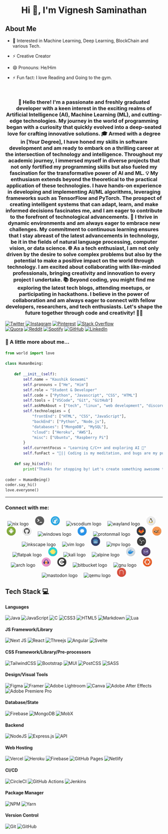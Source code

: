 <h1 align="center">Hi 👋, I'm Vignesh Saminathan</h1>

## About Me

- 🌱 Interested in Machine Learning, Deep Learning, BlockChain and various Tech.

- ⚡ Creative Creator

- 😄 Pronouns: He/Him

- ⚡ Fun fact: I love Reading and Going to the gym.

<br />


<h3 align="center">👋 Hello there! I'm a passionate and freshly graduated developer with a keen interest in the exciting realms of Artificial Intelligence (AI), Machine Learning (ML), and cutting-edge technologies. My journey in the world of programming began with a curiosity that quickly evolved into a deep-seated love for crafting innovative solutions. 🎓 Armed with a degree in [Your Degree], I have honed my skills in software development and am ready to embark on a thrilling career at the intersection of technology and intelligence. Throughout my academic journey, I immersed myself in diverse projects that not only fortified my programming skills but also fueled my fascination for the transformative power of AI and ML. 💡 My enthusiasm extends beyond the theoretical to the practical application of these technologies. I have hands-on experience in developing and implementing AI/ML algorithms, leveraging frameworks such as TensorFlow and PyTorch. The prospect of creating intelligent systems that can adapt, learn, and make informed decisions fascinates me, and I am eager to contribute to the forefront of technological advancements. 🚀 I thrive in dynamic environments and am always eager to embrace new challenges. My commitment to continuous learning ensures that I stay abreast of the latest advancements in technology, be it in the fields of natural language processing, computer vision, or data science. 🌐 As a tech enthusiast, I am not only driven by the desire to solve complex problems but also by the potential to make a positive impact on the world through technology. I am excited about collaborating with like-minded professionals, bringing creativity and innovation to every project I undertake. 📚 Beyond coding, you might find me exploring the latest tech blogs, attending meetups, or participating in hackathons. I believe in the power of collaboration and am always eager to connect with fellow developers, researchers, and tech enthusiasts. Let's shape the future together through code and creativity! 🚀✨</h3>

<!-- Badges -->

[![Twitter](https://img.shields.io/badge/Twitter-%231DA1F2.svg?style=for-the-badge&logo=Twitter&logoColor=white)](https://twitter.com/Being_Goswami)
[![Instagram](https://img.shields.io/badge/Instagram-%23E4405F.svg?style=for-the-badge&logo=Instagram&logoColor=white)](https://instagram.com/thekaushikgoswami) 
[![Pinterest](https://img.shields.io/badge/Pinterest-%23E60023.svg?style=for-the-badge&logo=Pinterest&logoColor=white)](https://pinterest.com/thekaushikgoswami)
[![Stack Overflow](https://img.shields.io/badge/-Stackoverflow-FE7A16?style=for-the-badge&logo=stack-overflow&logoColor=white)](https://stackoverflow.com/users/14279011/thekaushikgoswami) <br>
[![Quora](https://img.shields.io/badge/Quora-%23B92B27.svg?style=for-the-badge&logo=Quora&logoColor=white)](https://quora.com/profile/TheKaushikGoswami)
[![Reddit](https://img.shields.io/badge/Reddit-FF4500?style=for-the-badge&logo=reddit&logoColor=white)](https://reddit.com/user/TheKaushik01)
[![Spotify](https://img.shields.io/badge/Spotify-1ED760?style=for-the-badge&logo=spotify&logoColor=white)](https://open.spotify.com/user/rwu8m7m34mit13j931l5618p5)
[![GitHub](https://img.shields.io/badge/GitHub-%23121011.svg?style=for-the-badge&logo=github&logoColor=white)](https://github.com/TheKaushikGoswami)
[![LinkedIn](https://img.shields.io/badge/linkedin-%230077B5.svg?style=for-the-badge&logo=linkedin&logoColor=white)](https://linkedin.com/in/thekaushikgoswami)

### 🌟 A little more about me...

```python
from world import love

class HumanBeing:

    def __init__(self):
        self.name = "Kaushik Goswami"
        self.pronouns = ["He", "Him"]
        self.role = "Student & Developer"
        self.code = ["Python", "Javascript", "CSS", "HTML"]
        self.tools = ["VSCode", "Git", "GitHub"]
        self.askMeAbout = ["tech", "linux", "web development", "discord", "anime"]
        self.technologies = {
            "frontEnd": ["HTML", "CSS", "JavaScript"],
            "backEnd": ["Python", "Node.js"],
            "databases": ["MongoDB", "MySQL"],
            "cloud": ["Heroku", "AWS"],
            "misc": ["Ubuntu", "Raspberry Pi"]
        }
        self.currentFocus = "Learning C/C++ and exploring AI 🚀"
        self.funFact = "🌼|| Coding is my meditation, and bugs are my puzzles! ||🌼"

    def say_hi(self):
        print("Thanks for stopping by! Let's create something awesome together!")

coder = HumanBeing()
coder.say_hi()
love.everyone()
```

---



<h3 align="left">Connect with me:</h3>
<p align="left">
</p>

<div align="center">
  <img src="https://raw.githubusercontent.com/numixproject/numix-core/c9769b9022d227b445b318cb8d6c423de7cf0846/icons/circle/48/distributor-logo-nixos.svg" height="30" alt="nix logo"  />
  <img width="12" />
  <img src="https://raw.githubusercontent.com/numixproject/numix-core/c9769b9022d227b445b318cb8d6c423de7cf0846/icons/circle/48/terminal.svg" height="30" alt="terminal logo"  />
  <img width="12" />
  <img src="https://raw.githubusercontent.com/numixproject/numix-core/c9769b9022d227b445b318cb8d6c423de7cf0846/icons/circle/48/librewolf.svg" height="30" alt="librewolf logo"  />
  <img width="12" />
  <img src="https://raw.githubusercontent.com/numixproject/numix-core/c9769b9022d227b445b318cb8d6c423de7cf0846/icons/circle/48/vscodium.svg" height="30" alt="vscodium logo"  />
  <img width="12" />
  <img src="https://raw.githubusercontent.com/numixproject/numix-core/c9769b9022d227b445b318cb8d6c423de7cf0846/icons/circle/48/wayland.svg" height="30" alt="wayland logo"  />
  <img width="12" />
  <img src="https://raw.githubusercontent.com/numixproject/numix-core/c9769b9022d227b445b318cb8d6c423de7cf0846/icons/circle/48/distributor-logo-linux.svg" height="30" alt="linux logo"  />
  <img width="12" />
  <img src="https://raw.githubusercontent.com/numixproject/numix-core/c9769b9022d227b445b318cb8d6c423de7cf0846/icons/circle/48/distributor-logo-android.svg" height="30" alt="android logo"  />
  <img width="12" />
  <img src="https://raw.githubusercontent.com/numixproject/numix-core/c9769b9022d227b445b318cb8d6c423de7cf0846/icons/circle/48/github.svg" height="30" alt="github logo"  />
  <img width="12" />
  <img src="https://raw.githubusercontent.com/numixproject/numix-core/c9769b9022d227b445b318cb8d6c423de7cf0846/icons/circle/48/distributor-logo-windows.svg" height="30" alt="windows logo"  />
  <img width="12" />
  <img src="https://raw.githubusercontent.com/numixproject/numix-core/c9769b9022d227b445b318cb8d6c423de7cf0846/icons/circle/48/web-signal.svg" height="30" alt="signal logo"  />
  <img width="12" />
  <img src="https://raw.githubusercontent.com/numixproject/numix-core/c9769b9022d227b445b318cb8d6c423de7cf0846/icons/circle/48/protonmail.svg" height="30" alt="protonmail logo"  />
  <img width="12" />
  <img src="https://raw.githubusercontent.com/numixproject/numix-core/c9769b9022d227b445b318cb8d6c423de7cf0846/icons/circle/48/gitlab.svg" height="30" alt="gitlab logo"  />
  <img width="12" />
  <img src="https://raw.githubusercontent.com/numixproject/numix-core/c9769b9022d227b445b318cb8d6c423de7cf0846/icons/circle/48/gimp.svg" height="30" alt="gimp logo"  />
  <img width="12" />
  <img src="https://raw.githubusercontent.com/numixproject/numix-core/c9769b9022d227b445b318cb8d6c423de7cf0846/icons/circle/48/inkscape.svg" height="30" alt="inkscape logo"  />
  <img width="12" />
  <img src="https://raw.githubusercontent.com/numixproject/numix-core/c9769b9022d227b445b318cb8d6c423de7cf0846/icons/square/48/vim.svg" height="30" alt="vim logo"  />
  <img width="12" />
  <img src="https://raw.githubusercontent.com/numixproject/numix-core/c9769b9022d227b445b318cb8d6c423de7cf0846/icons/circle/48/godot.svg" height="30" alt="godot logo"  />
  <img width="12" />
  <img src="https://raw.githubusercontent.com/numixproject/numix-core/c9769b9022d227b445b318cb8d6c423de7cf0846/icons/circle/48/mpv.svg" height="30" alt="mpv logo"  />
  <img width="12" />
  <img src="https://raw.githubusercontent.com/numixproject/numix-core/c9769b9022d227b445b318cb8d6c423de7cf0846/icons/circle/48/obs.svg" height="30" alt="obs logo"  />
  <img width="12" />
  <img src="https://raw.githubusercontent.com/numixproject/numix-core/c9769b9022d227b445b318cb8d6c423de7cf0846/icons/circle/48/flatpak.svg" height="30" alt="flatpak logo"  />
  <img width="12" />
  <img src="https://raw.githubusercontent.com/numixproject/numix-core/c9769b9022d227b445b318cb8d6c423de7cf0846/icons/circle/48/distributor-logo-openbsd.svg" height="30" alt="openbsd logo"  />
  <img width="12" />
  <img src="https://raw.githubusercontent.com/numixproject/numix-core/c9769b9022d227b445b318cb8d6c423de7cf0846/icons/circle/48/distributor-logo-kali.svg" height="30" alt="kali logo"  />
  <img width="12" />
  <img src="https://raw.githubusercontent.com/numixproject/numix-core/c9769b9022d227b445b318cb8d6c423de7cf0846/icons/circle/48/distributor-logo-alpine.svg" height="30" alt="alpine logo"  />
  <img width="12" />
  <img src="https://raw.githubusercontent.com/numixproject/numix-core/c9769b9022d227b445b318cb8d6c423de7cf0846/icons/circle/48/docker.svg" height="30" alt="docker logo"  />
  <img width="12" />
  <img src="https://raw.githubusercontent.com/numixproject/numix-core/c9769b9022d227b445b318cb8d6c423de7cf0846/icons/circle/48/podman-desktop.svg" height="30" alt="podman logo"  />
    <img width="12" />
  <img src="https://raw.githubusercontent.com/numixproject/numix-core/c9769b9022d227b445b318cb8d6c423de7cf0846/icons/circle/48/distributor-logo-archlinux.svg" height="30" alt="arch logo"  />
    <img width="12" />
  <img src="https://raw.githubusercontent.com/numixproject/numix-core/c9769b9022d227b445b318cb8d6c423de7cf0846/icons/circle/48/audacity.svg" height="30" alt="audacity logo"  />
    <img width="12" />
  <img src="https://raw.githubusercontent.com/numixproject/numix-core/c9769b9022d227b445b318cb8d6c423de7cf0846/icons/circle/48/vcvrack.svg" height="30" alt="vcv logo"  />
    <img width="12" />
    <img src="https://raw.githubusercontent.com/numixproject/numix-core/c9769b9022d227b445b318cb8d6c423de7cf0846/icons/circle/48/web-bitbucket.svg" height="30" alt="bitbucket logo"  />
    <img width="12" />
    <img src="https://raw.githubusercontent.com/numixproject/numix-core/c9769b9022d227b445b318cb8d6c423de7cf0846/icons/circle/48/distributor-logo-gnu.svg" height="30" alt="gnu logo"  />
    <img width="12" />
    <img src="https://raw.githubusercontent.com/numixproject/numix-core/c9769b9022d227b445b318cb8d6c423de7cf0846/icons/circle/48/distributor-logo-ubuntu.svg" height="30" alt="ubuntu logo"  />
    <img width="12" />
    <img src="https://raw.githubusercontent.com/numixproject/numix-core/c9769b9022d227b445b318cb8d6c423de7cf0846/icons/circle/48/web-mastodon.svg" height="30" alt="mastodon logo"  />
    <img width="12" />
  <img src="https://raw.githubusercontent.com/numixproject/numix-core/c9769b9022d227b445b318cb8d6c423de7cf0846/icons/circle/48/qemu-launcher.svg" height="30" alt="qemu logo"  />
    <img width="12" />
  <img src="https://raw.githubusercontent.com/numixproject/numix-core/c9769b9022d227b445b318cb8d6c423de7cf0846/icons/circle/48/numix.svg" height="30" alt="numix logo"  />
</div>

## Tech Stack 💻
#### Languages
![Java](https://img.shields.io/badge/-Java-000?style=for-the-badge&logo=java)
![JavaScript](https://img.shields.io/badge/-JavaScript-000?style=for-the-badge&logo=javascript)
![C](https://img.shields.io/badge/c-000?style=for-the-badge&logo=c&logoColor=white)
![CSS3](https://img.shields.io/badge/-CSS3-000?style=for-the-badge&logo=css3)
![HTML5](https://img.shields.io/badge/-HTML5-000?style=for-the-badge&logo=html5)
![Markdown](https://img.shields.io/badge/-Markdown-000?style=for-the-badge&logo=markdown)
![Lua](https://img.shields.io/badge/-Lua-000?style=for-the-badge&logo=lua)

#### JS Framework/Library
![Next JS](https://img.shields.io/badge/-NextJS-000?style=for-the-badge&logo=next.js)
![React](https://img.shields.io/badge/-ReactJS-000?style=for-the-badge&logo=react)
![Threejs](https://img.shields.io/badge/-ThreeJS-000?style=for-the-badge&logo=three.js)
![Angular](https://img.shields.io/badge/-AngularJS-000?style=for-the-badge&logo=angular)
![Svelte](https://img.shields.io/badge/-svelte-000?style=for-the-badge&logo=svelte&logoColor=orange)

#### CSS Framework/Library/Pre-processors
![TailwindCSS](https://img.shields.io/badge/-TailwindCSS-000?style=for-the-badge&logo=tailwind-css)
![Bootstrap](https://img.shields.io/badge/-Bootstrap-000?style=for-the-badge&logo=bootstrap)
![MUI](https://img.shields.io/badge/-MUI-000?style=for-the-badge&logo=mui)
![PostCSS](https://img.shields.io/badge/-PostCSS-000?style=for-the-badge&logo=postcss)
![SASS](https://img.shields.io/badge/-SASS-000?style=for-the-badge&logo=sass)

#### Design/Visual Tools
![Figma](https://img.shields.io/badge/-Figma-000?style=for-the-badge&logo=figma)
![Framer](https://img.shields.io/badge/-Framer-000?style=for-the-badge&logo=framer)
![Adobe Lightroom](https://img.shields.io/badge/-Adobe%20Lightroom-000?style=for-the-badge&logo=adobe%20lightroom)
![Canva](https://img.shields.io/badge/-Canva-000?style=for-the-badge&logo=canva)
![Adobe After Effects](https://img.shields.io/badge/-Adobe%20After%20Effects-000?style=for-the-badge&logo=Adobe%20After%20Effects&logoColor=white)
![Adobe Premiere Pro](https://img.shields.io/badge/Adobe%20Premiere%20Pro-000?style=for-the-badge&logo=Adobe%20Premiere%20Pro&logoColor=white)

#### Database/State
![Firebase](https://img.shields.io/badge/-Firebase-000?style=for-the-badge&logo=firebase)
![MongoDB](https://img.shields.io/badge/-MongoDB-000?style=for-the-badge&logo=mongodb)
![MobX](https://img.shields.io/badge/-MobX-000?style=for-the-badge&logo=mobx)

#### Backend
![NodeJS](https://img.shields.io/badge/-NodeJS-000?style=for-the-badge&logo=node.js&logoColor=pink)
![Express.js](https://img.shields.io/badge/-ExpressJS-000?style=for-the-badge&logo=express)
![API](https://img.shields.io/badge/-API-000?style=for-the-badge&logo=fastapi)

#### Web Hosting
![Vercel](https://img.shields.io/badge/-Vercel-000?style=for-the-badge&logo=vercel)
![Heroku](https://img.shields.io/badge/-Heroku-000?style=for-the-badge&logo=heroku)
![Firebase](https://img.shields.io/badge/-Firebase-000?style=for-the-badge&logo=firebase)
![GitHub Pages](https://img.shields.io/badge/-GitHub%20Pages-000?style=for-the-badge&logo=github)
![Netlify](https://img.shields.io/badge/-Netlify-000?style=for-the-badge&logo=netlify)

#### CI/CD
![CircleCI](https://img.shields.io/badge/-circle%20ci-000?style=for-the-badge&logo=circleci)
![GitHub Actions](https://img.shields.io/badge/-github%20actions-000?style=for-the-badge&logo=githubactions)
![Jenkins](https://img.shields.io/badge/-jenkins-000?style=for-the-badge&logo=jenkins)

#### Package Manager
![NPM](https://img.shields.io/badge/-NPM-000?style=for-the-badge&logo=npm)
![Yarn](https://img.shields.io/badge/-yarn-000?style=for-the-badge&logo=yarn)

#### Version Control
![Git](https://img.shields.io/badge/-Git-000?style=for-the-badge&logo=git)
![GitHub](https://img.shields.io/badge/-GitHub-000?style=for-the-badge&logo=github)


